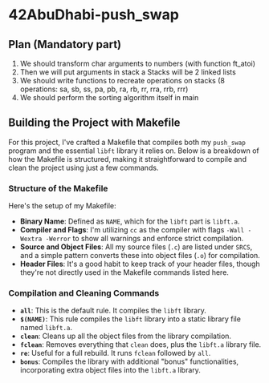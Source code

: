 # 42AbuDhabi-push_swap

## Plan (Mandatory part)

1) We should transform char arguments to numbers (with function ft_atoi)
2) Then we will put arguments in stack a
   Stacks will be 2 linked lists
3) We should write functions to recreate operations on stacks (8 operations: sa, sb, ss, pa, pb, ra, rb, rr, rra, rrb, rrr)
4) We should perform the sorting algorithm itself in main
## Building the Project with Makefile

For this project, I've crafted a Makefile that compiles both my `push_swap` program and the essential `libft` library it relies on. Below is a breakdown of how the Makefile is structured, making it straightforward to compile and clean the project using just a few commands.

### Structure of the Makefile

Here's the setup of my Makefile:

- **Binary Name**: Defined as `NAME`, which for the `libft` part is `libft.a`.
- **Compiler and Flags**: I'm utilizing `cc` as the compiler with flags `-Wall -Wextra -Werror` to show all warnings and enforce strict compilation.
- **Source and Object Files**: All my source files (`.c`) are listed under `SRCS`, and a simple pattern converts these into object files (`.o`) for compilation.
- **Header Files**: It's a good habit to keep track of your header files, though they're not directly used in the Makefile commands listed here.

### Compilation and Cleaning Commands

- **`all`**: This is the default rule. It compiles the `libft` library.
- **`$(NAME)`**: This rule compiles the `libft` library into a static library file named `libft.a`.
- **`clean`**: Cleans up all the object files from the library compilation.
- **`fclean`**: Removes everything that `clean` does, plus the `libft.a` library file.
- **`re`**: Useful for a full rebuild. It runs `fclean` followed by `all`.
- **`bonus`**: Compiles the library with additional "bonus" functionalities, incorporating extra object files into the `libft.a` library.
